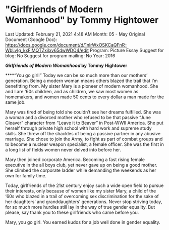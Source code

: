 # "Girlfriends of Modern Womanhood" by Tommy Hightower

Last Updated: February 21, 2021 4:48 AM
Month: 05 - May
Original Document (Google Doc): https://docs.google.com/document/d/1nlrWxOSKCaQFnR-WbLvIg_kxFlMQTZxilxv65dwWDO4/edit
Program: Picture Essay
Suggest for blog: No
Suggest for program mailing: No
Year: 2016

***Girlfriends of Modern Womanhood* by Tommy Hightower**

****“You go girl!” Today we can be so much more than our mothers’ generation. Being a modern woman means others blazed the trail that I’m benefitting from. My sister Mary is a pioneer of modern womanhood. She and I are ‘60s children, and as children, we saw most women as homemakers, and women made 50 cents to every dollar a man made for the same job.

Mary was tired of being told she couldn’t see her dreams fulfilled. She was a woman and a divorced mother who refused to be that passive “June Cleaver” character from “Leave it to Beaver” in Post-WWII America. She put herself through private high school with hard work and supreme study skills. She threw off the shackles of being a passive partner in any abusive marriage. She chose to join the Army, to fight as part of combat groups and to become a nuclear weapon specialist, a female officer. She was the first in a long list of fields women never delved into before her.

Mary then joined corporate America. Becoming a fast rising female executive in the all boys club, yet never gave up on being a good mother. She climbed the corporate ladder while demanding the weekends as her own for family time.

Today, girlfriends of the 21st century enjoy such a wide open field to pursue their interests, only because of women like my sister Mary, a child of the ‘60s who blazed in a trail of overcoming sex discrimination for the sake of her daughters’ and granddaughters’ generations. Never stop striving today, for so much more hurdles still lay in the way of true gender equality. But please, say thank you to these girlfriends who came before you.

Mary, you go girl. You earned kudos for a job well done in gender equality.
